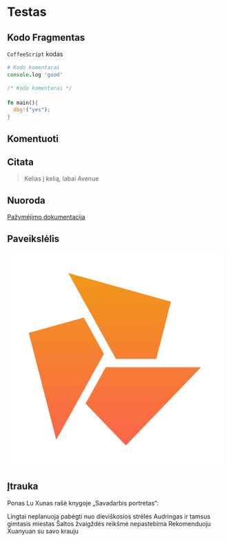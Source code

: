 [Markdown 全局注释]:#

# Testas

## Kodo Fragmentas

`CoffeeScript` kodas

```coffee
# Kodo komentarai
console.log 'good'


```

```rust
/* Kodo komentarai */

fn main(){
  dbg!("yes");
}
```

## Komentuoti

<!-- HTML 注释 --> 

<!-- 多行注释 --> 

## Citata

> Kelias į kelią, labai Avenue

## Nuoroda

[Pažymėjimo dokumentacija](https://github.com/xxai-art/xxai-art-md)

## Paveikslėlis

![xxAI.Art Brand Identity](https://raw.githubusercontent.com/xxai-art/web/main/file/svg/logo.svg)

## Įtrauka

Ponas Lu Xunas rašė knygoje „Savadarbis portretas“:

  Lingtai neplanuoja pabėgti nuo dieviškosios strėlės
  Audringas ir tamsus gimtasis miestas
  Šaltos žvaigždės reikšmė nepastebima
  Rekomenduoju Xuanyuan su savo krauju


